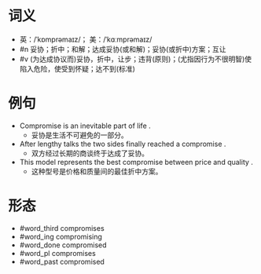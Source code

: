 # 词义
- 英：/ˈkɒmprəmaɪz/； 美：/ˈkɑːmprəmaɪz/
- #n 妥协；折中；和解；达成妥协(或和解)；妥协(或折中)方案；互让
- #v (为达成协议而)妥协，折中，让步；违背(原则)；(尤指因行为不很明智)使陷入危险，使受到怀疑；达不到(标准)
# 例句
- Compromise is an inevitable part of life .
	- 妥协是生活不可避免的一部分。
- After lengthy talks the two sides finally reached a compromise .
	- 双方经过长期的商谈终于达成了妥协。
- This model represents the best compromise between price and quality .
	- 这种型号是价格和质量间的最佳折中方案。
# 形态
- #word_third compromises
- #word_ing compromising
- #word_done compromised
- #word_pl compromises
- #word_past compromised
